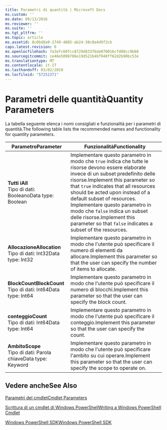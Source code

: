 ```yaml
---
title: Parametri di quantità | Microsoft Docs
ms.custom: ''
ms.date: 09/13/2016
ms.reviewer: ''
ms.suite: ''
ms.tgt_pltfrm: ''
ms.topic: article
ms.assetid: 8c0bd8a9-1749-4885-ab24-38c0a4d9f2cb
caps.latest.revision: 6
ms.openlocfilehash: 7a3efc60fcc8729d833f6de070016cfd08cc9b88
ms.sourcegitcommit: ce46e5098786e19d521b4bf948ff62d2b90bc53e
ms.translationtype: MT
ms.contentlocale: it-IT
ms.lasthandoff: 03/02/2019
ms.locfileid: "57251371"
---
```

# <a name="quantity-parameters"></a><span data-ttu-id="a2ce7-102">Parametri delle quantità</span><span class="sxs-lookup"><span data-stu-id="a2ce7-102">Quantity Parameters</span></span>

<span data-ttu-id="a2ce7-103">La tabella seguente elenca i nomi consigliati e funzionalità per i parametri di quantità.</span><span class="sxs-lookup"><span data-stu-id="a2ce7-103">The following table lists the recommended names and functionality for quantity parameters.</span></span>

|<span data-ttu-id="a2ce7-104">Parametro</span><span class="sxs-lookup"><span data-stu-id="a2ce7-104">Parameter</span></span>|<span data-ttu-id="a2ce7-105">Funzionalità</span><span class="sxs-lookup"><span data-stu-id="a2ce7-105">Functionality</span></span>|
|---|---|
|<span data-ttu-id="a2ce7-106">**Tutti i**</span><span class="sxs-lookup"><span data-stu-id="a2ce7-106">**All**</span></span><br><span data-ttu-id="a2ce7-107">Tipo di dati: Booleano</span><span class="sxs-lookup"><span data-stu-id="a2ce7-107">Data type: Boolean</span></span>|<span data-ttu-id="a2ce7-108">Implementare questo parametro in modo che `true` indica che tutte le risorse devono essere elaborate invece di un subset predefinito delle risorse.</span><span class="sxs-lookup"><span data-stu-id="a2ce7-108">Implement this parameter so that `true` indicates that all resources should be acted upon instead of a default subset of resources.</span></span> <span data-ttu-id="a2ce7-109">Implementare questo parametro in modo che `false` indica un subset delle risorse.</span><span class="sxs-lookup"><span data-stu-id="a2ce7-109">Implement this parameter so that `false` indicates a subset of the resources.</span></span>|
|<span data-ttu-id="a2ce7-110">**Allocazione**</span><span class="sxs-lookup"><span data-stu-id="a2ce7-110">**Allocation**</span></span><br><span data-ttu-id="a2ce7-111">Tipo di dati: Int32</span><span class="sxs-lookup"><span data-stu-id="a2ce7-111">Data type: Int32</span></span>|<span data-ttu-id="a2ce7-112">Implementare questo parametro in modo che l'utente può specificare il numero di elementi da allocare.</span><span class="sxs-lookup"><span data-stu-id="a2ce7-112">Implement this parameter so that the user can specify the number of items to allocate.</span></span>|
|<span data-ttu-id="a2ce7-113">**BlockCount**</span><span class="sxs-lookup"><span data-stu-id="a2ce7-113">**BlockCount**</span></span><br><span data-ttu-id="a2ce7-114">Tipo di dati: Int64</span><span class="sxs-lookup"><span data-stu-id="a2ce7-114">Data type: Int64</span></span>|<span data-ttu-id="a2ce7-115">Implementare questo parametro in modo che l'utente può specificare il numero di blocchi.</span><span class="sxs-lookup"><span data-stu-id="a2ce7-115">Implement this parameter so that the user can specify the block count.</span></span>|
|<span data-ttu-id="a2ce7-116">**conteggio**</span><span class="sxs-lookup"><span data-stu-id="a2ce7-116">**Count**</span></span><br><span data-ttu-id="a2ce7-117">Tipo di dati: Int64</span><span class="sxs-lookup"><span data-stu-id="a2ce7-117">Data type: Int64</span></span>|<span data-ttu-id="a2ce7-118">Implementare questo parametro in modo che l'utente può specificare il conteggio.</span><span class="sxs-lookup"><span data-stu-id="a2ce7-118">Implement this parameter so that the user can specify the count.</span></span>|
|<span data-ttu-id="a2ce7-119">**Ambito**</span><span class="sxs-lookup"><span data-stu-id="a2ce7-119">**Scope**</span></span><br><span data-ttu-id="a2ce7-120">Tipo di dati: Parola chiave</span><span class="sxs-lookup"><span data-stu-id="a2ce7-120">Data type: Keyword</span></span>|<span data-ttu-id="a2ce7-121">Implementare questo parametro in modo che l'utente può specificare l'ambito su cui operare.</span><span class="sxs-lookup"><span data-stu-id="a2ce7-121">Implement this parameter so that the user can specify the scope to operate on.</span></span>|

## <a name="see-also"></a><span data-ttu-id="a2ce7-122">Vedere anche</span><span class="sxs-lookup"><span data-stu-id="a2ce7-122">See Also</span></span>

[<span data-ttu-id="a2ce7-123">Parametri del cmdlet</span><span class="sxs-lookup"><span data-stu-id="a2ce7-123">Cmdlet Parameters</span></span>](./cmdlet-parameters.md)

[<span data-ttu-id="a2ce7-124">Scrittura di un cmdlet di Windows PowerShell</span><span class="sxs-lookup"><span data-stu-id="a2ce7-124">Writing a Windows PowerShell Cmdlet</span></span>](./writing-a-windows-powershell-cmdlet.md)

[<span data-ttu-id="a2ce7-125">Windows PowerShell SDK</span><span class="sxs-lookup"><span data-stu-id="a2ce7-125">Windows PowerShell SDK</span></span>](../windows-powershell-reference.md)
